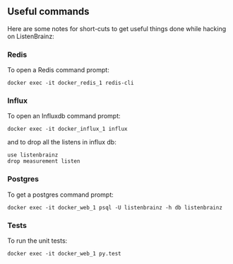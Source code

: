 ## Useful commands

Here are some notes for short-cuts to get useful things done while hacking on ListenBrainz:

### Redis

To open a Redis command prompt:

    docker exec -it docker_redis_1 redis-cli


### Influx

To open an Influxdb command prompt:

    docker exec -it docker_influx_1 influx

and to drop all the listens in influx db:

    use listenbrainz
    drop measurement listen


### Postgres

To get a postgres command prompt:

    docker exec -it docker_web_1 psql -U listenbrainz -h db listenbrainz

### Tests

To run the unit tests:

    docker exec -it docker_web_1 py.test
